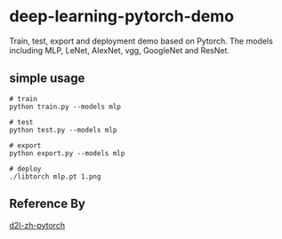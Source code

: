 # deep-learning-pytorch-demo

Train, test, export and deployment demo based on Pytorch.
The models including MLP, LeNet, AlexNet, vgg, GoogleNet and ResNet.

## simple usage
```shell
# train 
python train.py --models mlp

# test
python test.py --models mlp

# export
python export.py --models mlp

# deploy
./libtorch mlp.pt 1.png
```

## Reference By
[d2l-zh-pytorch](https://zh.d2l.ai/index.html)<br>
